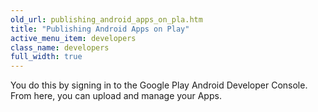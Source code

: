 ```yaml
---
old_url: publishing_android_apps_on_pla.htm
title: "Publishing Android Apps on Play"
active_menu_item: developers
class_name: developers
full_width: true
---
```



You do this by signing in to the Google Play Android Developer Console. From here, you can upload and manage your Apps.

